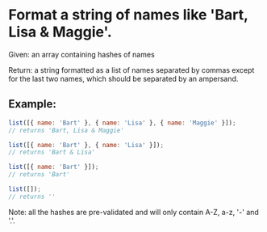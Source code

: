 # Format a string of names like 'Bart, Lisa & Maggie'.

Given: an array containing hashes of names

Return: a string formatted as a list of names separated by commas except for the last two names, which should be separated by an ampersand.

## Example:

```javascript
list([{ name: 'Bart' }, { name: 'Lisa' }, { name: 'Maggie' }]);
// returns 'Bart, Lisa & Maggie'

list([{ name: 'Bart' }, { name: 'Lisa' }]);
// returns 'Bart & Lisa'

list([{ name: 'Bart' }]);
// returns 'Bart'

list([]);
// returns ''
```

Note: all the hashes are pre-validated and will only contain A-Z, a-z, '-' and '.'.
